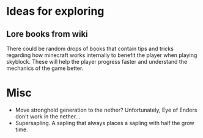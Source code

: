 # Ideas for exploring

## Lore books from wiki
There could be random drops of books that contain tips and tricks regarding how minecraft works internally
to benefit the player when playing skyblock. These will help the player progress faster and understand
the mechanics of the game better.

# Misc
- Move stronghold generation to the nether? Unfortunately, Eye of Enders don't work in the nether...
- Supersapling. A sapling that always places a sapling with half the grow time.